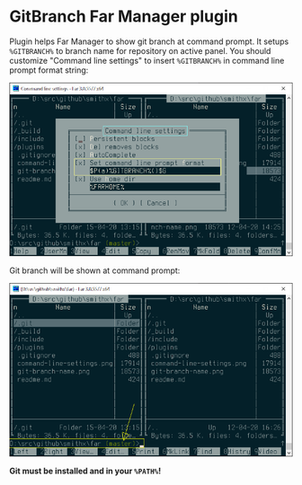 # GitBranch Far Manager plugin

Plugin helps Far Manager to show git branch at command prompt. It setups `%GITBRANCH%` to branch name for repository on active panel. You should customize "Command line settings" to insert `%GITBRANCH%` in command line prompt format string:

![](command-line-settings.png)

Git branch will be shown at command prompt:

![](git-branch-name.png)

**Git must be installed and in your `%PATH%`!**
